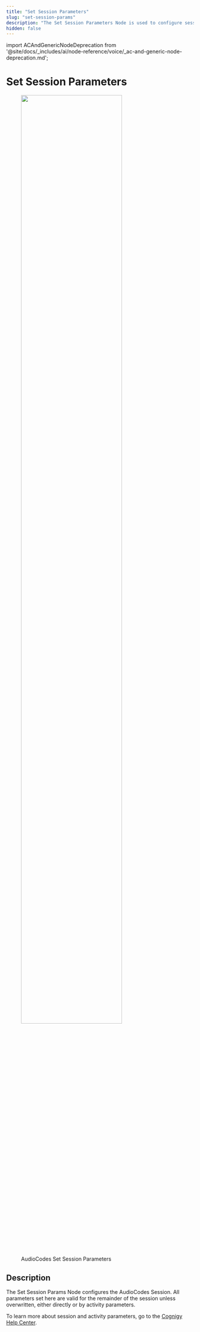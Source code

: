 ```yaml
---
title: "Set Session Parameters"
slug: "set-session-params"
description: "The Set Session Parameters Node is used to configure session parameters in AudioCodes voice conversations."
hidden: false
---
```


import ACAndGenericNodeDeprecation from '@site/docs/_includes/ai/node-reference/voice/_ac-and-generic-node-deprecation.md';

# Set Session Parameters

<figure>
  <img class="image-center" src="../../../../../../_assets/ai/build/node-reference/audiocodes/set-session-parameters.png" width="80%" />
  <figcaption>AudioCodes Set Session Parameters</figcaption>
</figure>

## Description

<ACAndGenericNodeDeprecation />

The Set Session Params Node configures the AudioCodes Session. All parameters set here are valid for the remainder of the session unless overwritten, either directly or by activity parameters.

To learn more about session and activity parameters, go to the [Cognigy Help Center](https://support.cognigy.com/hc/en-us/articles/360017413959).